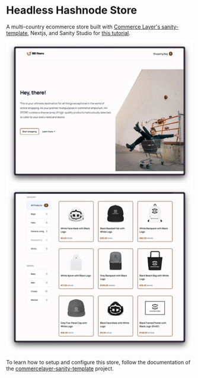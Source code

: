 # Headless Hashnode Store

A multi-country ecommerce store built with [Commerce Layer's sanity-template](https://github.com/commercelayer/commercelayer-sanity-template), Nextjs, and Sanity Studio for [this tutorial](#).

![](./public/demo-1.png)
![](./public/demo-2.png)

To learn how to setup and configure this store, follow the documentation of the [commercelayer-sanity-template](https://github.com/commercelayer/commercelayer-sanity-template/blob/main/README.md) project.
